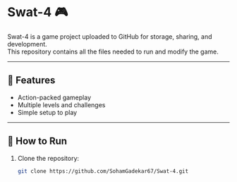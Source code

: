 # Swat-4 🎮

Swat-4 is a game project uploaded to GitHub for storage, sharing, and development.  
This repository contains all the files needed to run and modify the game.

---

## 📌 Features
- Action-packed gameplay
- Multiple levels and challenges
- Simple setup to play

---

## 🚀 How to Run
1. Clone the repository:
   ```bash
   git clone https://github.com/SohamGadekar67/Swat-4.git
